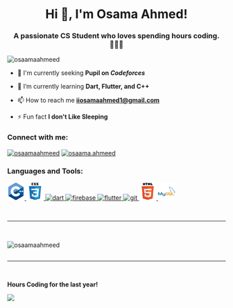 
<!--
**osaamaahmeed/osaamaahmeed** is a ✨ _special_ ✨ repository because its `README.md` (this file) appears on your GitHub profile.

Here are some ideas to get you started:

- 🔭 I’m currently working on ...
- 🌱 I’m currently learning ...
- 👯 I’m looking to collaborate on ...
- 🤔 I’m looking for help with ...
- 💬 Ask me about ...
- 📫 How to reach me: ...
- 😄 Pronouns: ...
- ⚡ Fun fact: ...
-->

<h1 align="center">Hi 👋, I'm Osama Ahmed!</h1>
<h3 align="center">A passionate CS Student who loves spending hours coding. 🧑🏽‍💻</h3>

<p align="left"> <img src="https://komarev.com/ghpvc/?username=osaamaahmeed&label=Profile%20views&color=0e75b6&style=flat" alt="osaamaahmeed" /> </p>


- 🎯 I'm currently seeking **Pupil on <i>Codeforces</i>**

- 🌱 I’m currently learning **Dart, Flutter, and C++**

- 📫 How to reach me **iiosamaahmed1@gmail.com**

- ⚡ Fun fact **I don't Like Sleeping**

<h3 align="left">Connect with me:</h3>
<p align="left">
<a href="https://linkedin.com/in/osaamaahmeed" target="blank"><img align="center" src="https://raw.githubusercontent.com/rahuldkjain/github-profile-readme-generator/master/src/images/icons/Social/linked-in-alt.svg" alt="osaamaahmeed" height="30" width="40" /></a>
<a href="https://codeforces.com/profile/osaama.ahmeed" target="blank"><img align="center" src="https://raw.githubusercontent.com/rahuldkjain/github-profile-readme-generator/master/src/images/icons/Social/codeforces.svg" alt="osaama.ahmeed" height="30" width="40" /></a>
</p>

<h3 align="left">Languages and Tools:</h3>
<p align="left"> <a href="https://www.w3schools.com/cpp/" target="_blank" rel="noreferrer"> <img src="https://raw.githubusercontent.com/devicons/devicon/master/icons/cplusplus/cplusplus-original.svg" alt="cplusplus" width="40" height="40"/> </a> <a href="https://www.w3schools.com/css/" target="_blank" rel="noreferrer"> <img src="https://raw.githubusercontent.com/devicons/devicon/master/icons/css3/css3-original-wordmark.svg" alt="css3" width="40" height="40"/> </a> <a href="https://dart.dev" target="_blank" rel="noreferrer"> <img src="https://www.vectorlogo.zone/logos/dartlang/dartlang-icon.svg" alt="dart" width="40" height="40"/> </a> <a href="https://firebase.google.com/" target="_blank" rel="noreferrer"> <img src="https://www.vectorlogo.zone/logos/firebase/firebase-icon.svg" alt="firebase" width="40" height="40"/> </a> <a href="https://flutter.dev" target="_blank" rel="noreferrer"> <img src="https://www.vectorlogo.zone/logos/flutterio/flutterio-icon.svg" alt="flutter" width="40" height="40"/> </a> <a href="https://git-scm.com/" target="_blank" rel="noreferrer"> <img src="https://www.vectorlogo.zone/logos/git-scm/git-scm-icon.svg" alt="git" width="40" height="40"/> </a> <a href="https://www.w3.org/html/" target="_blank" rel="noreferrer"> <img src="https://raw.githubusercontent.com/devicons/devicon/master/icons/html5/html5-original-wordmark.svg" alt="html5" width="40" height="40"/> </a> <a href="https://www.mysql.com/" target="_blank" rel="noreferrer"> <img src="https://raw.githubusercontent.com/devicons/devicon/master/icons/mysql/mysql-original-wordmark.svg" alt="mysql" width="40" height="40"/> </a> </p>
<br>
<hr>
<br>
<p style="display:inline-block;"><img align="center" src="https://github-readme-streak-stats.herokuapp.com/?user=osaamaahmeed&" alt="osaamaahmeed" /></p>
<br>
<hr>
<br>
<!-- <img src="https://wakatime.com/share/@018f07c5-8cd7-4f6b-a22d-2f28977879b7/cc4c9b53-a009-4d04-8a06-39752307c20d.svg"></img> -->
<p> <b>Hours Coding for the last year!</b> </p>
   <a style="display:inline-block;" href="https://wakatime.com"><img width="500" src="https://wakatime.com/share/@018f07c5-8cd7-4f6b-a22d-2f28977879b7/8279c6b8-aae7-41fd-961b-4071aa3043f2.png" /></a>

